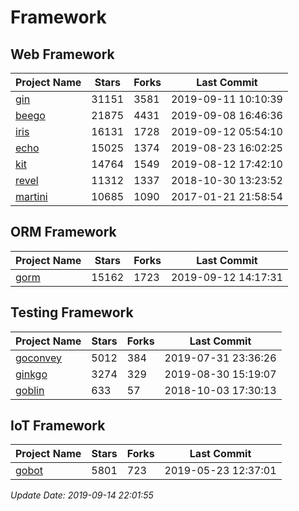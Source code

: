 # Framework

## Web Framework

| Project Name | Stars | Forks | Last Commit |
| ------------ | ----- | ----- | ----------- |
| [gin](https://github.com/gin-gonic/gin) | 31151 | 3581 | 2019-09-11 10:10:39 |
| [beego](https://github.com/astaxie/beego) | 21875 | 4431 | 2019-09-08 16:46:36 |
| [iris](https://github.com/kataras/iris) | 16131 | 1728 | 2019-09-12 05:54:10 |
| [echo](https://github.com/labstack/echo) | 15025 | 1374 | 2019-08-23 16:02:25 |
| [kit](https://github.com/go-kit/kit) | 14764 | 1549 | 2019-08-12 17:42:10 |
| [revel](https://github.com/revel/revel) | 11312 | 1337 | 2018-10-30 13:23:52 |
| [martini](https://github.com/go-martini/martini) | 10685 | 1090 | 2017-01-21 21:58:54 |

## ORM Framework

| Project Name | Stars | Forks | Last Commit |
| ------------ | ----- | ----- | ----------- |
| [gorm](https://github.com/jinzhu/gorm) | 15162 | 1723 | 2019-09-12 14:17:31 |

## Testing Framework

| Project Name | Stars | Forks | Last Commit |
| ------------ | ----- | ----- | ----------- |
| [goconvey](https://github.com/smartystreets/goconvey) | 5012 | 384 | 2019-07-31 23:36:26 |
| [ginkgo](https://github.com/onsi/ginkgo) | 3274 | 329 | 2019-08-30 15:19:07 |
| [goblin](https://github.com/franela/goblin) | 633 | 57 | 2018-10-03 17:30:13 |

## IoT Framework

| Project Name | Stars | Forks | Last Commit |
| ------------ | ----- | ----- | ----------- |
| [gobot](https://github.com/hybridgroup/gobot) | 5801 | 723 | 2019-05-23 12:37:01 |

*Update Date: 2019-09-14 22:01:55*
